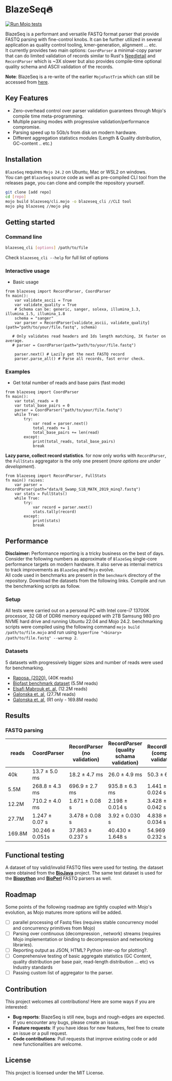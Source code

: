 
# BlazeSeq🔥

[![Run Mojo tests](https://github.com/MoSafi2/BlazeSeq/actions/workflows/run-tests.yml/badge.svg)](https://github.com/MoSafi2/BlazeSeq/actions/workflows/run-tests.yml)

BlazeSeq is a performant and versatile FASTQ format parser that provide FASTQ parsing with fine-control knobs. It can be further utilized in several application as quality control tooling, kmer-generation, alignment ... etc.  
It currently provides two main options: `CoordParser` a minimal-copy parser that can do limited validation of records similar to Rust's [Needletail](https://github.com/onecodex/needletail/tree/master) and `RecordParser` which is ~3X slower but also provides compile-time optional quality schema and ASCII validation of the records.

**Note**: BlazeSeq is a re-write of the earlier `MojoFastTrim` which can still be accessed from [here](https://github.com/MoSafi2/BlazeSeq/tree/MojoFastTrim).

## Key Features

* Zero-overhead control over parser validation guarantees through Mojo's compile time meta-programming.
* Multiple parsing modes with progressive validation/performance compromise.
* Parsing speed up to 5Gb/s from disk on modern hardware.
* Different aggregation statistics modules (Length & Quality distribution, GC-content .. etc.)

## Installation

`BlazeSeq`  requires `Mojo 24.2` on Ubuntu, Mac or WSL2 on windows.  
You can get `BlazeSeq` source code as well as pre-compiled CLI tool from the releases page, you can clone and compile the repository yourself.

```bash
git clone [add repo]
cd [repo]
mojo build blazeseq/cli.mojo -o blazeseq_cli //CLI tool
mojo pkg blazeseq //mojo pkg
```

## Getting started

### Command line

```bash
blazeseq_cli [options] /path/to/file
```

Check `blazeseq_cli --help` for full list of options

### Interactive usage

* Basic usage

```mojo
from blazeseq import RecordParser, CoordParser
fn main():
    var validate_ascii = True
    var validate_quality = True
    # Schema can be: generic, sanger, solexa, illumina_1.3, illumina_1.5, illumina_1.8
    schema = "sanger"
    var parser = RecordParser[validate_ascii, validate_quality](path="path/to/your/file.fastq", schema)

   # Only validates read headers and Ids length matching, 3X faster on average.
   # parser = CoordParser(path="path/to/your/file.fastq") 

    parser.next() # Lazily get the next FASTQ record
    parser.parse_all() # Parse all records, fast error check.

```

### Examples

* Get total number of reads and base pairs (fast mode)

```mojo
from blazeseq import CoordParser
fn main():
    var total_reads = 0
    var total_base_pairs = 0
    parser = CoordParser("path/to/your/file.fastq")
    while True:
        try:
            var read = parser.next()
            total_reads += 1
            total_base_pairs += len(read)
        except:
            print(total_reads, total_base_pairs)
            break

```

**Lazy parse, collect record statistics**. for now only works with `RecordParser`, the `FullStats` aggregator is the only one present (_more options are under development_).

```mojo
from blazeseq import RecordParser, FullStats
fn main() raises:
    var parser = RecordParser(path="data/8_Swamp_S1B_MATK_2019_minq7.fastq")
    var stats = FullStats()
    while True:
        try:
            var record = parser.next()
            stats.tally(record)
        except:
            print(stats)
            break
```

## Performance

**Disclaimer:** Performance reporting is a tricky business on the best of days. Consider the following numbers as approximate of `BlazeSeq` single-core performance targets on modern hardware. It also serve as internal metrics to track improvements as `BlazeSeq` and `Mojo` evolve.  
All code used in benchmarks are present in the `benchmark` directory of the repository. Download the datasets from the following links. Compile and run the benchmarking scripts as follow.

### Setup

All tests were carried out on a personal PC with Intel core-i7 13700K processor, 32 GB of DDR6 memory equipped with 2TB Samsung 980 pro NVME hard drive and running Ubuntu 22.04 and Mojo 24.2. benchmarking scripts were compiled using the following command `mojo build /path/to/file.mojo` and run using `hyperfine "<binary> /path/to/file.fastq" --warmup 2`.

### Datasets

5 datasets with progressively bigger sizes and number of reads were used for benchmarking.

* [Raposa. (2020).](https://zenodo.org/records/3736457/files/9_Swamp_S2B_rbcLa_2019_minq7.fastq?download=1) (40K reads)
* [Biofast benchmark dataset](https://github.com/lh3/biofast/releases/tag/biofast-data-v1) (5.5M reads)
* [Elsafi Mabrouk et. al,](https://www.ebi.ac.uk/ena/browser/view/SRR16012060) (12.2M reads)
* [Galonska et. al,](https://www.ebi.ac.uk/ena/browser/view/SRR4381936) (27.7M reads)
* [Galonska et. al,](https://www.ebi.ac.uk/ena/browser/view/SRR4381933) (R1 only - 169.8M reads)

## Results

### FASTQ parsing

| reads  | CoordParser     | RecordParser (no validation) | RecordParser <br> (quality schama validation) | RecordParser (complete validation) |
| ------ | --------------- | ---------------------------- | --------------------------------------------- | ---------------------------------- |
| 40k    | 13.7 ± 5.0 ms   | 18.2 ± 4.7 ms                | 26.0 ± 4.9 ms                                 | 50.3 ± 6.3 ms                      |
| 5.5M   | 268.8 ± 4.3 ms  | 696.9 ± 2.7 ms               | 935.8 ± 6.3 ms                                | 1.441 ± 0.024 s                    |
| 12.2M  | 710.2 ± 4.0 ms  | 1.671 ± 0.08 s               | 2.198 ± 0.014 s                               | 3.428 ± 0.042 s                    |
| 27.7M  | 1.247 ± 0.07 s  | 3.478 ± 0.08 s               | 3.92 ± 0.030 s                                | 4.838 ± 0.034 s                    |
| 169.8M | 30.246 ± 0.051s | 37.863 ±  0.237 s            | 40.430 ±  1.648 s                             | 54.969 ± 0.232 s                   |

## Functional testing

A dataset of toy valid/invalid FASTQ files were used for testing.
the dataset were obtained from the [**BioJava**](https://github.com/biojava/biojava/tree/master/biojava-genome%2Fsrc%2Ftest%2Fresources%2Forg%2Fbiojava%2Fnbio%2Fgenome%2Fio%2Ffastq) project.
The same test dataset is used for the [**Biopython**](https://biopython.org/) and [**BioPerl**](https://bioperl.org/) FASTQ parsers as well.  

## Roadmap

Some points of the following roadmap are tightly coupled with Mojo's evolution, as Mojo matures more options will be added.

* [ ] parallel processing of Fastq files (requires stable concurrency model and concurrency primitives from Mojo)
* [ ] Parsing over continuous (decompression , network) streams (requires Mojo implementation or binding to decompression and networking libraries).
* [ ] Reporting output as JSON, HTML? Python inter-op for plotting?.
* [ ] Comprehensive testing of basic aggregate statistics (GC Content, quality distribution per  base pair, read-length distribution ... etc) vs Industry standards
* [ ] Passing custom list of aggregator to the parser.

## Contribution

This project welcomes all contributions! Here are some ways if you are interested:

* **Bug reports**: BlazeSeq is still new, bugs and rough-edges are expected. If you encounter any bugs, please create an issue.
* **Feature requests**: If you have ideas for new features, feel free to create an issue or a pull request.
* **Code contributions**: Pull requests that improve existing code or add new functionalities are welcome.

## License

This project is licensed under the MIT License.
